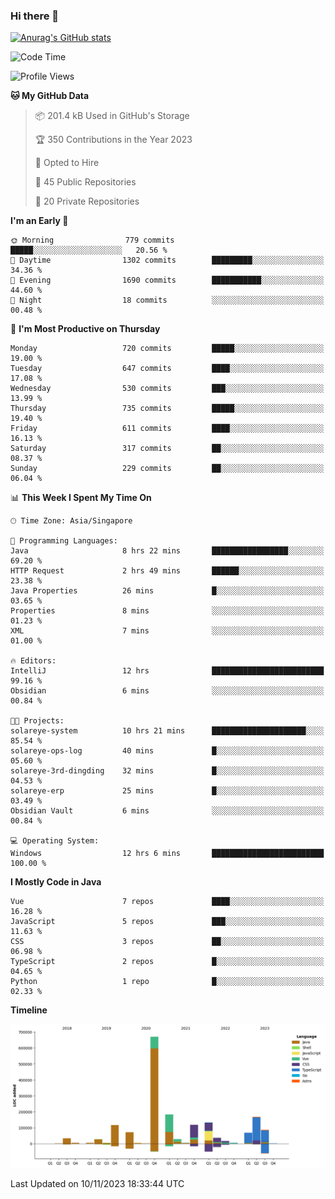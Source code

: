 ### Hi there 👋

[![Anurag's GitHub stats](https://github-readme-stats.vercel.app/api?username=xiumu2017&show_icons=true&theme=radical)](https://github.com/anuraghazra/github-readme-stats)

<!--
**xiumu2017/xiumu2017** is a ✨ _special_ ✨ repository because its `README.md` (this file) appears on your GitHub profile.

Here are some ideas to get you started:

- 🔭 I’m currently working on ...
- 🌱 I’m currently learning ...
- 👯 I’m looking to collaborate on ...
- 🤔 I’m looking for help with ...
- 💬 Ask me about ...
- 📫 How to reach me: ...
- 😄 Pronouns: ...
- ⚡ Fun fact: ...
-->

<!--START_SECTION:waka-->
![Code Time](http://img.shields.io/badge/Code%20Time-1%2C779%20hrs%2055%20mins-blue)

![Profile Views](http://img.shields.io/badge/Profile%20Views-3-blue)

**🐱 My GitHub Data** 

> 📦 201.4 kB Used in GitHub's Storage 
 > 
> 🏆 350 Contributions in the Year 2023
 > 
> 💼 Opted to Hire
 > 
> 📜 45 Public Repositories 
 > 
> 🔑 20 Private Repositories 
 > 
**I'm an Early 🐤** 

```text
🌞 Morning                779 commits         █████░░░░░░░░░░░░░░░░░░░░   20.56 % 
🌆 Daytime                1302 commits        █████████░░░░░░░░░░░░░░░░   34.36 % 
🌃 Evening                1690 commits        ███████████░░░░░░░░░░░░░░   44.60 % 
🌙 Night                  18 commits          ░░░░░░░░░░░░░░░░░░░░░░░░░   00.48 % 
```
📅 **I'm Most Productive on Thursday** 

```text
Monday                   720 commits         █████░░░░░░░░░░░░░░░░░░░░   19.00 % 
Tuesday                  647 commits         ████░░░░░░░░░░░░░░░░░░░░░   17.08 % 
Wednesday                530 commits         ███░░░░░░░░░░░░░░░░░░░░░░   13.99 % 
Thursday                 735 commits         █████░░░░░░░░░░░░░░░░░░░░   19.40 % 
Friday                   611 commits         ████░░░░░░░░░░░░░░░░░░░░░   16.13 % 
Saturday                 317 commits         ██░░░░░░░░░░░░░░░░░░░░░░░   08.37 % 
Sunday                   229 commits         ██░░░░░░░░░░░░░░░░░░░░░░░   06.04 % 
```


📊 **This Week I Spent My Time On** 

```text
🕑︎ Time Zone: Asia/Singapore

💬 Programming Languages: 
Java                     8 hrs 22 mins       █████████████████░░░░░░░░   69.20 % 
HTTP Request             2 hrs 49 mins       ██████░░░░░░░░░░░░░░░░░░░   23.38 % 
Java Properties          26 mins             █░░░░░░░░░░░░░░░░░░░░░░░░   03.65 % 
Properties               8 mins              ░░░░░░░░░░░░░░░░░░░░░░░░░   01.23 % 
XML                      7 mins              ░░░░░░░░░░░░░░░░░░░░░░░░░   01.00 % 

🔥 Editors: 
IntelliJ                 12 hrs              █████████████████████████   99.16 % 
Obsidian                 6 mins              ░░░░░░░░░░░░░░░░░░░░░░░░░   00.84 % 

🐱‍💻 Projects: 
solareye-system          10 hrs 21 mins      █████████████████████░░░░   85.54 % 
solareye-ops-log         40 mins             █░░░░░░░░░░░░░░░░░░░░░░░░   05.60 % 
solareye-3rd-dingding    32 mins             █░░░░░░░░░░░░░░░░░░░░░░░░   04.53 % 
solareye-erp             25 mins             █░░░░░░░░░░░░░░░░░░░░░░░░   03.49 % 
Obsidian Vault           6 mins              ░░░░░░░░░░░░░░░░░░░░░░░░░   00.84 % 

💻 Operating System: 
Windows                  12 hrs 6 mins       █████████████████████████   100.00 % 
```

**I Mostly Code in Java** 

```text
Vue                      7 repos             ████░░░░░░░░░░░░░░░░░░░░░   16.28 % 
JavaScript               5 repos             ███░░░░░░░░░░░░░░░░░░░░░░   11.63 % 
CSS                      3 repos             ██░░░░░░░░░░░░░░░░░░░░░░░   06.98 % 
TypeScript               2 repos             █░░░░░░░░░░░░░░░░░░░░░░░░   04.65 % 
Python                   1 repo              █░░░░░░░░░░░░░░░░░░░░░░░░   02.33 % 
```



**Timeline**

![Lines of Code chart](https://raw.githubusercontent.com/xiumu2017/xiumu2017/main/assets/bar_graph.png)


 Last Updated on 10/11/2023 18:33:44 UTC
<!--END_SECTION:waka-->
